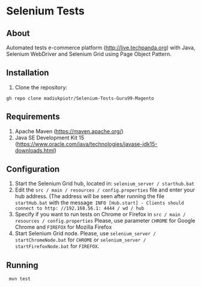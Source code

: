 # Selenium Tests 

## About

Automated tests e-commerce platform (http://live.techpanda.org) with Java, Selenium WebDriver and Selenium Grid using Page Object Pattern.

## Installation

1. Clone the repository:
```
gh repo clone madiukpiotr/Selenium-Tests-Guru99-Magento
```

## Requirements
1. Apache Maven (https://maven.apache.org/)
2. Java SE Development Kit 15 (https://www.oracle.com/java/technologies/javase-jdk15-downloads.html)

## Configuration
1. Start the Selenium Grid hub, located in: `selenium_server / starthub.bat`
2. Edit the `src / main / resources / config.properties` file and enter your hub address. (The address will be seen after running the file `startHub.bat` with the message` INFO [Hub.start] - Clients should connect to http: //192.168.56.1: 4444 / wd / hub`
3. Specify if you want to run tests on Chrome or Firefox in `src / main / resources / config.properties` Please, use parameter `CHROME` for Google Chrome and `FIREFOX` for Mozilla Firefox
4. Start Selenium Grid node. Please, use `selenium_server / startChromeNode.bat` for `CHROME` or `selenium_server / startFirefoxNode.bat` for `FIREFOX`.


## Running
``` mvn test```
